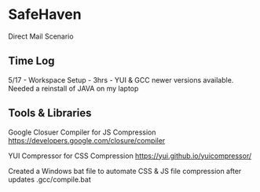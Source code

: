 # SafeHaven
Direct Mail Scenario

Time Log
---------------------------------------------------------------
5/17 - Workspace Setup - 3hrs - YUI & GCC newer versions available. Needed a reinstall of JAVA on my laptop

Tools & Libraries
---------------------------------------------------------------
Google Closuer Compiler for JS Compression
https://developers.google.com/closure/compiler

YUI Compressor for CSS Compression
https://yui.github.io/yuicompressor/

Created a Windows bat file to automate CSS & JS file compression after updates
.gcc/compile.bat 

